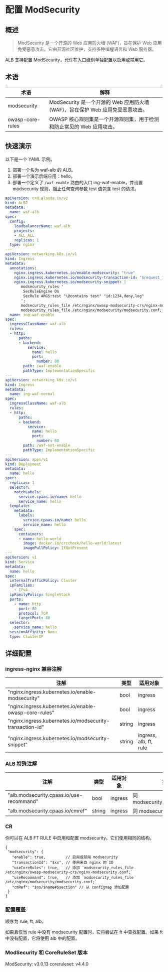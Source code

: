 # 配置 ModSecurity

## 概述
> ModSecurity 是一个开源的 Web 应用防火墙 (WAF)，旨在保护 Web 应用免受恶意攻击。它由开源社区维护，支持多种编程语言和 Web 服务器。

ALB 支持配置 ModSecurity，允许在入口级别单独配置以启用或禁用它。

## 术语
| 术语              | 解释                                                                                                               |
|------------------|-------------------------------------------------------------------------------------------------------------------|
| modsecurity      | ModSecurity 是一个开源的 Web 应用防火墙 (WAF)，旨在保护 Web 应用免受恶意攻击。                                      |
| owasp-core-rules | OWASP 核心规则集是一个开源规则集，用于检测和防止常见的 Web 应用攻击。                                               |

## 快速演示

以下是一个 YAML 示例。
1. 部署一个名为 waf-alb 的 ALB。
2. 部署一个演示后端应用：hello。
3. 部署一个定义了 `/waf-enable` 路由的入口 ing-waf-enable，并设置 modsecurity 规则，阻止任何查询参数 test 值包含 test 的请求。

```yaml
apiVersion: crd.alauda.io/v2
kind: ALB2
metadata:
  name: waf-alb
spec:
  config:
    loadbalancerName: waf-alb
    projects:
    - ALL_ALL
    replicas: 1
  type: nginx
---
apiVersion: networking.k8s.io/v1
kind: Ingress
metadata:
  annotations:
    nginx.ingress.kubernetes.io/enable-modsecurity: "true"
    nginx.ingress.kubernetes.io/modsecurity-transaction-id: "$request_id"
    nginx.ingress.kubernetes.io/modsecurity-snippet: |
       modsecurity_rules '
        SecRuleEngine On
        SecRule ARGS:test "\@contains test" "id:1234,deny,log"
       ';
       modsecurity_rules_file /etc/nginx/owasp-modsecurity-crs/nginx-modsecurity.conf;
       modsecurity_rules_file /etc/nginx/modsecurity/modsecurity.conf;
  name: ing-waf-enable
spec:
  ingressClassName: waf-alb
  rules:
  - http:
      paths:
      - backend:
          service:
            name: hello
            port:
              number: 80
        path: /waf-enable
        pathType: ImplementationSpecific
---
apiVersion: networking.k8s.io/v1
kind: Ingress
metadata:
  name: ing-waf-normal
spec:
  ingressClassName: waf-alb
  rules:
  - http:
      paths:
      - backend:
          service:
            name: hello
            port:
              number: 80
        path: /waf-not-enable
        pathType: ImplementationSpecific
---
apiVersion: apps/v1
kind: Deployment
metadata:
  name: hello
spec:
  replicas: 1
  selector:
    matchLabels:
      service.cpaas.io/name: hello
      service_name: hello
  template:
    metadata:
      labels:
        service.cpaas.io/name: hello
        service_name: hello
    spec:
      containers:
      - name: hello-world
        image: docker.io/crccheck/hello-world:latest 
        imagePullPolicy: IfNotPresent
---
apiVersion: v1
kind: Service
metadata:
  name: hello
spec:
  internalTrafficPolicy: Cluster
  ipFamilies:
    - IPv4
  ipFamilyPolicy: SingleStack
  ports:
    - name: http
      port: 80
      protocol: TCP
      targetPort: 80
  selector:
    service_name: hello
  sessionAffinity: None
  type: ClusterIP
```

## 详细配置

### ingress-nginx 兼容注解
| 注解                                                   | 类型   | 适用对象          |
|--------------------------------------------------------|--------|-------------------|
| "nginx.ingress.kubernetes.io/enable-modsecurity"       | bool   | ingress           |
| "nginx.ingress.kubernetes.io/enable-owasp-core-rules"  | bool   | ingress           |
| "nginx.ingress.kubernetes.io/modsecurity-transaction-id" | string | ingress           |
| "nginx.ingress.kubernetes.io/modsecurity-snippet"      | string | ingress, alb, ft, rule |

### ALB 特殊注解
| 注解                                     | 类型   | 适用对象 | 描述                              |
|------------------------------------------|--------|----------|----------------------------------|
| "alb.modsecurity.cpaas.io/use-recommand" | bool   | ingress  | 同 modsecurity.useRecommand      |
| "alb.modsecurity.cpaas.io/cmref"         | string | ingress  | 同 modsecurity.cmRef             |

### CR
你可以在 ALB FT RULE 中启用和配置 modsecurity。它们使用相同的结构。

```json5
{ 
 "modsecurity": {
   "enable": true,         // 启用或禁用 modsecurity
   "transactionId": "$xx", // 使用来自 nginx 的 ID
   "useCoreRules": true,   // 添加 `modsecurity_rules_file /etc/nginx/owasp-modsecurity-crs/nginx-modsecurity.conf;`
   "useRecommand": true,   // 添加 `modsecurity_rules_file /etc/nginx/modsecurity/modsecurity.conf;`
   "cmRef": "$ns/$name#$section" // 从 configmap 添加配置
 }
}
```

### 配置覆盖
顺序为 rule, ft, alb。

如果且仅当 rule 中没有 modsecurity 配置时，它将尝试在 ft 中查找配置。如果 ft 中没有配置，它将使用 alb 中的配置。

### ModSecurity 和 CoreRuleSet 版本
ModSecurity: v3.0.13
coreruleset: v4.4.0